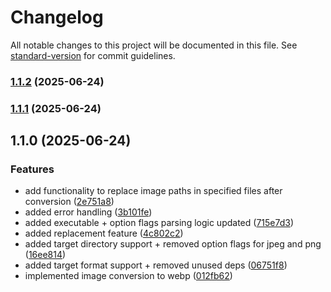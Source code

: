 # Changelog

All notable changes to this project will be documented in this file. See [standard-version](https://github.com/conventional-changelog/standard-version) for commit guidelines.

### [1.1.2](https://github.com/GreyBlueVentures/mini-image/compare/v1.1.1...v1.1.2) (2025-06-24)

### [1.1.1](https://github.com/GreyBlueVentures/mini-image/compare/v1.1.0...v1.1.1) (2025-06-24)

## 1.1.0 (2025-06-24)


### Features

* add functionality to replace image paths in specified files after conversion ([2e751a8](https://github.com/GreyBlueVentures/mini-image/commit/2e751a8ce1db14229a62af7ed25cfaabceabd41c))
* added error handling ([3b101fe](https://github.com/GreyBlueVentures/mini-image/commit/3b101fe72cd886aaf9e9a3b20e0edd698986222e))
* added executable + option flags parsing logic updated ([715e7d3](https://github.com/GreyBlueVentures/mini-image/commit/715e7d36fba27d55fb4c576ed1f57ef2ad97179f))
* added replacement feature ([4c802c2](https://github.com/GreyBlueVentures/mini-image/commit/4c802c2240eb9465dbf8537db40f18afdefaaece))
* added target directory support + removed option flags for jpeg and png ([16ee814](https://github.com/GreyBlueVentures/mini-image/commit/16ee8140f03dc9dc212fd97d188f5115c35648e3))
* added target format support + removed unused deps ([06751f8](https://github.com/GreyBlueVentures/mini-image/commit/06751f8cc31c67aca76b571f81f54ab1dcf76cb8))
* implemented image conversion to webp ([012fb62](https://github.com/GreyBlueVentures/mini-image/commit/012fb625350f27b6bd312fdce8f885e08556af97))
